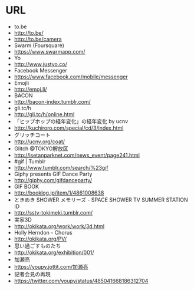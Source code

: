 # URL

* to.be
 * http://to.be/
 * http://to.be/camera
* Swarm (Foursquare)
 * https://www.swarmapp.com/
* Yo
 * http://www.justyo.co/
* Facebook Messenger
 * https://www.facebook.com/mobile/messenger
* Emojli
 * http://emoj.li/
* BACON
 * http://bacon-index.tumblr.com/
* gli.tc/h
 * http://gli.tc/h/online.html
* 「ヒップホップの経年変化」の経年変化 by ucnv
 * http://kuchiroro.com/special/cd/3/index.html
* グリッチコート
 * http://ucnv.org/coat/
* Glitch @TOKYO解放区
 * http://isetanparknet.com/news_event/page241.html
* #gif | Tumblr
 * http://www.tumblr.com/search/%23gif
* Giphy presents GIF Dance Party
 * http://giphy.com/gifdanceparty/
* GIF BOOK
 * http://booklog.jp/item/1/4861008638
* ときめき SHOWER メモリーズ - SPACE SHOWER TV SUMMER STATION ID
 * http://sstv-tokimeki.tumblr.com/
* 実家3D
 * http://okikata.org/work/work/3d.html
* Holly Herndon - Chorus
 * http://okikata.org/PV/
* 思い過ごすものたち
 * http://okikata.org/exhibition/001/
* 加瀬亮
 * https://youpy.jottit.com/加瀬亮
* 記者会見の再現
 * https://twitter.com/youpy/status/485041668186312704
